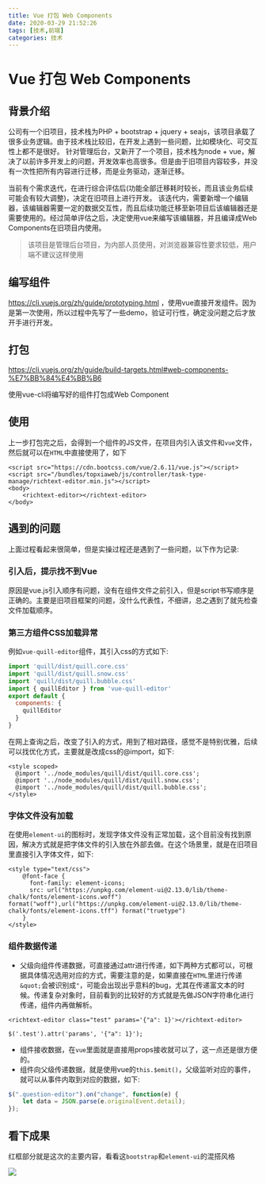 ```yaml
---
title: Vue 打包 Web Components
date: 2020-03-29 21:52:26
tags: [技术,前端]
categories: 技术
---
```


# Vue 打包 Web Components

## 背景介绍

公司有一个旧项目，技术栈为PHP + bootstrap + jquery + seajs，该项目承载了很多业务逻辑。由于技术栈比较旧，在开发上遇到一些问题，比如模块化、可交互性上都不是很好。
针对管理后台，又新开了一个项目，技术栈为node + vue，解决了以前许多开发上的问题，开发效率也高很多。但是由于旧项目内容较多，并没有一次性把所有内容进行迁移，而是业务驱动，逐渐迁移。

当前有个需求迭代，在进行综合评估后(功能全部迁移耗时较长，而且该业务后续可能会有较大调整)，决定在旧项目上进行开发。
该迭代内，需要新增一个编辑器，该编辑器需要一定的数据交互性，而且后续功能迁移至新项目后该编辑器还是需要使用的。经过简单评估之后，决定使用vue来编写该编辑器，并且编译成Web Components在旧项目内使用。

> 该项目是管理后台项目，为内部人员使用，对浏览器兼容性要求较低，用户端不建议这样使用

## 编写组件
https://cli.vuejs.org/zh/guide/prototyping.html ，使用vue直接开发组件。因为是第一次使用，所以过程中先写了一些demo，验证可行性，确定没问题之后才放开手进行开发。

## 打包

https://cli.vuejs.org/zh/guide/build-targets.html#web-components-%E7%BB%84%E4%BB%B6

使用vue-cli将编写好的组件打包成Web Component

## 使用

上一步打包完之后，会得到一个组件的JS文件，在项目内引入该文件和`vue`文件，然后就可以在`HTML`中直接使用了，如下

```
<script src="https://cdn.bootcss.com/vue/2.6.11/vue.js"></script>
<script src="/bundles/topxiaweb/js/controller/task-type-manage/richtext-editor.min.js"></script>
<body>
    <richtext-editor></richtext-editor>
</body>
```

## 遇到的问题

上面过程看起来很简单，但是实操过程还是遇到了一些问题，以下作为记录:

### 引入后，提示找不到Vue

原因是vue.js引入顺序有问题，没有在组件文件之前引入，但是script书写顺序是正确的。主要是旧项目框架的问题，没什么代表性，不细讲，总之遇到了就先检查文件加载顺序。
    
### 第三方组件CSS加载异常

例如`vue-quill-editor`组件，其引入css的方式如下:

```javascript
import 'quill/dist/quill.core.css'
import 'quill/dist/quill.snow.css'
import 'quill/dist/quill.bubble.css'
import { quillEditor } from 'vue-quill-editor'
export default {
  components: {
    quillEditor
  }
}
```

在网上查询之后，改变了引入的方式，用到了相对路径，感觉不是特别优雅，后续可以找优化方式，主要就是改成css的@import，如下:

```
<style scoped>
  @import '../node_modules/quill/dist/quill.core.css';
  @import '../node_modules/quill/dist/quill.snow.css';
  @import '../node_modules/quill/dist/quill.bubble.css';
</style>
```

### 字体文件没有加载

在使用`element-ui`的图标时，发现字体文件没有正常加载，这个目前没有找到原因，解决方式就是把字体文件的引入放在外部去做。在这个场景里，就是在旧项目里直接引入字体文件，如下:

```
<style type="text/css">
    @font-face {
      font-family: element-icons;
      src: url("https://unpkg.com/element-ui@2.13.0/lib/theme-chalk/fonts/element-icons.woff") format("woff"),url("https://unpkg.com/element-ui@2.13.0/lib/theme-chalk/fonts/element-icons.tff") format("truetype")
    }
</style>
```

### 组件数据传递

- 父级向组件传递数据，可直接通过attr进行传递，如下两种方式都可以，可根据具体情况选用对应的方式，需要注意的是，如果直接在`HTML`里进行传递`&quot;`会被识别成`"`，可能会出现出乎意料的bug，尤其在传递富文本的时候。传递复杂对象时，目前看到的比较好的方式就是先做JSON字符串化进行传递，组件内再做解析。

```
<richtext-editor class="test" params='{"a": 1}'></richtext-editor>

$('.test').attr('params', '{"a": 1}');
```

- 组件接收数据，在`vue`里面就是直接用props接收就可以了，这一点还是很方便的。
- 组件向父级传递数据，就是使用vue的`this.$emit()`，父级监听对应的事件，就可以从事件内取到对应的数据，如下:

```javascript
$(".question-editor").on("change", function(e) {
    let data = JSON.parse(e.originalEvent.detail);
});
```

## 看下成果

红框部分就是这次的主要内容，看看这`bootstrap`和`element-ui`的混搭风格

![](http://cdn.jsblog.site/15854896795167.jpg)



